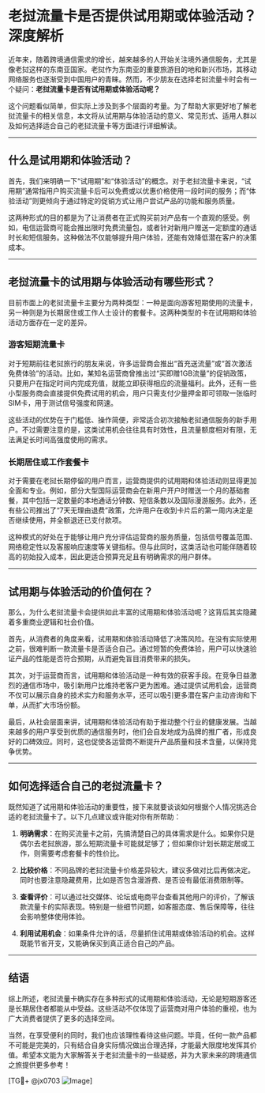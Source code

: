 # 老挝流量卡是否提供试用期或体验活动？深度解析

近年来，随着跨境通信需求的增长，越来越多的人开始关注境外通信服务，尤其是像老挝这样的东南亚国家。老挝作为东南亚的重要旅游目的地和新兴市场，其移动网络服务也逐渐受到中国用户的青睐。然而，不少朋友在选择老挝流量卡时会有一个疑问：**老挝流量卡是否有试用期或体验活动呢？**

这个问题看似简单，但实际上涉及到多个层面的考量。为了帮助大家更好地了解老挝流量卡的相关信息，本文将从试用期与体验活动的意义、常见形式、适用人群以及如何选择适合自己的老挝流量卡等方面进行详细解读。

---

## 什么是试用期和体验活动？

首先，我们来明确一下“试用期”和“体验活动”的概念。对于老挝流量卡来说，“试用期”通常指用户购买流量卡后可以免费或以优惠价格使用一段时间的服务；而“体验活动”则更倾向于通过特定的促销方式让用户尝试产品的功能和服务质量。

这两种形式的目的都是为了让消费者在正式购买前对产品有一个直观的感受。例如，电信运营商可能会推出限时免费流量包，或者针对新用户赠送一定额度的通话时长和短信服务。这种做法不仅能够提升用户体验，还能有效降低潜在客户的决策成本。

---

## 老挝流量卡的试用期与体验活动有哪些形式？

目前市面上的老挝流量卡主要分为两种类型：一种是面向游客短期使用的流量卡，另一种则是为长期居住或工作人士设计的套餐卡。这两种类型的卡在试用期和体验活动方面存在一定的差异。

### 游客短期流量卡

对于短期前往老挝旅行的朋友来说，许多运营商会推出“首充送流量”或“首次激活免费体验”的活动。比如，某知名运营商曾推出过“买即赠1GB流量”的促销政策，只要用户在指定时间内完成充值，就能立即获得相应的流量福利。此外，还有一些小型服务商会直接提供免费试用的机会，用户只需支付少量押金即可领取一张临时SIM卡，用于测试信号强度和网速。

这些活动的优势在于门槛低、操作简便，非常适合初次接触老挝通信服务的新手用户。不过需要注意的是，这类试用机会往往具有时效性，且流量额度相对有限，无法满足长时间高强度使用的需求。

### 长期居住或工作套餐卡

对于需要在老挝长期停留的用户而言，运营商提供的试用期和体验活动则显得更加全面和专业。例如，部分大型国际运营商会在新用户开户时赠送一个月的基础套餐，其中包括一定数量的本地通话分钟数、短信条数以及国际漫游服务。此外，还有些公司推出了“7天无理由退费”政策，允许用户在收到卡片后的第一周内决定是否继续使用，并全额退还已支付款项。

这种模式的好处在于能够让用户充分评估运营商的服务质量，包括信号覆盖范围、网络稳定性以及客服响应速度等关键指标。但与此同时，这类活动也可能伴随着较高的初始投入成本，因此更适合预算充足且有明确需求的用户群体。

---

## 试用期与体验活动的价值何在？

那么，为什么老挝流量卡会提供如此丰富的试用期和体验活动呢？这背后其实隐藏着多重商业逻辑和社会价值。

首先，从消费者的角度来看，试用期和体验活动降低了决策风险。在没有实际使用之前，很难判断一款流量卡是否适合自己。通过短暂的免费体验，用户可以快速验证产品的性能是否符合预期，从而避免盲目消费带来的损失。

其次，对于运营商而言，试用期和体验活动是一种有效的获客手段。在竞争日益激烈的通信市场中，吸引新用户比维持老客户更为困难。通过提供试用机会，运营商不仅可以展示自身的技术实力和服务水平，还可以吸引更多潜在客户主动咨询和下单，从而扩大市场份额。

最后，从社会层面来讲，试用期和体验活动有助于推动整个行业的健康发展。当越来越多的用户享受到优质的通信服务时，他们会自发地成为品牌的推广者，形成良好的口碑效应。同时，这也促使各运营商不断提升产品质量和技术含量，以保持竞争优势。

---

## 如何选择适合自己的老挝流量卡？

既然知道了试用期和体验活动的重要性，接下来就要谈谈如何根据个人情况挑选合适的老挝流量卡了。以下几点建议或许能对你有所帮助：

1. **明确需求**：在购买流量卡之前，先搞清楚自己的具体需求是什么。如果你只是偶尔去老挝旅游，那么短期流量卡可能就足够了；但如果你计划长期定居或工作，则需要考虑套餐卡的性价比。

2. **比较价格**：不同品牌的老挝流量卡价格差异较大，建议多做对比后再做决定。同时也要注意隐藏费用，比如是否包含漫游费、是否设有最低消费限制等。

3. **查看评价**：可以通过社交媒体、论坛或电商平台查看其他用户的评价，了解该款流量卡的实际表现。特别是一些细节问题，如客服态度、售后保障等，往往会影响整体使用体验。

4. **利用试用机会**：如果条件允许的话，尽量抓住试用期或体验活动的机会。这样既能节省开支，又能确保买到真正适合自己的产品。

---

## 结语

综上所述，老挝流量卡确实存在多种形式的试用期和体验活动，无论是短期游客还是长期居住者都能从中受益。这些活动不仅体现了运营商对用户体验的重视，也为广大消费者提供了更多的选择空间。

当然，在享受便利的同时，我们也应该理性看待这些问题。毕竟，任何一款产品都不可能是完美的，只有结合自身实际情况做出合理选择，才能最大限度地发挥其价值。希望本文能为大家解答关于老挝流量卡的一些疑惑，并为大家未来的跨境通信之旅提供更多参考！

[TG💪+ @jx0703 ![Image](https://github.com/user-attachments/assets/dbca1d08-cadb-493c-b0ec-ad6f7a83f270)]
